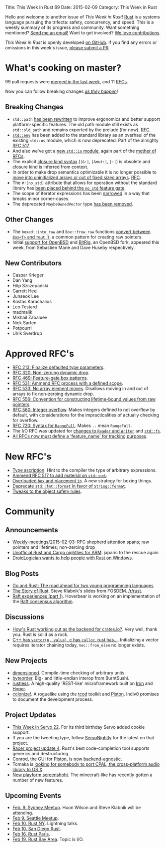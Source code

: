 Title: This Week in Rust 69
Date: 2015-02-09
Category: This Week in Rust

Hello and welcome to another issue of *This Week in Rust*!
[Rust](http://rust-lang.org) is a systems language pursuing the trifecta:
safety, concurrency, and speed. This is a weekly summary of its progress and
community. Want something mentioned? [Send me an
email!](mailto:corey@octayn.net?subject=This%20Week%20in%20Rust%20Suggestion)
Want to get involved? [We love
contributions](https://github.com/rust-lang/rust/wiki/Note-guide-for-new-contributors).

*This Week in Rust* is openly developed [on GitHub](https://github.com/cmr/this-week-in-rust).
If you find any errors or omissions in this week's issue, [please submit a PR](https://github.com/cmr/this-week-in-rust/pulls).

# What's cooking on master?

99 pull requests were [merged in the last week][merged], and 11 [RFCs][rfcs].

[merged]: https://github.com/rust-lang/rust/pulls?q=is%3Apr+is%3Amerged+merged%3A2015-02-02..2015-02-08
[rfcs]: https://github.com/rust-lang/rfcs/pulls?q=is%3Apr+is%3Amerged+merged%3A2015-02-02..2015-02-08

Now you can follow breaking changes *[as they happen][BitRust]*!

[BitRust]: http://bitrust.octarineparrot.com/

## Breaking Changes

* `std::path` [has been rewritten][path] to improve ergonomics and
  better support platform-specific features. The old path module still
  exists as `std::old_path` and remains exported by the prelude (for
  now). [RFC][path-rfc].
* [`std::env`][env] has been added to the standard library as an
  overhaul of the existing `std::os` module, which is now
  deprecated. Part of the almighty [RFC 517][env-rfc].
* And also we've got a [new `std::io` module][io], again part of
  the [mother of RFCs][io-rfc].
* The explicit [closure kind syntax][close] (`|&:|`, `|&mut:|`, `|:|`)
  is obsolete and closure kind is inferred from context.
* In order to make drop semantics optimizable it is no longer possible
  to [move into uninitialized arrays or out of fixed sized
  arrays][array]. [RFC][array-rfc].
* The `#![no_std]` attribute that allows for operation without the
  standard library has [been placed behind the `no_std` feature
  gate][no_std].
* The scope of iterator expressions has been [narrowed][scope] in a
  way that breaks minor corner-cases.
* The deprecated `MaybeOwnedVector` type [has been removed][maybe].

[path]: https://github.com/rust-lang/rust/pull/21759
[path-rfc]: https://github.com/rust-lang/rfcs/blob/master/text/0474-path-reform.md
[env]: https://github.com/rust-lang/rust/pull/21787
[env-rfc]: https://github.com/rust-lang/rfcs/blob/master/text/0517-io-os-reform.md#stdenv
[io]: https://github.com/rust-lang/rust/pull/21835
[io-rfc]: https://github.com/rust-lang/rfcs/blob/master/text/0517-io-os-reform.md
[close]: https://github.com/rust-lang/rust/pull/21843
[array]: https://github.com/rust-lang/rust/pull/21971
[array-rfc]: https://github.com/rust-lang/rfcs/blob/master/text/0533-no-array-elem-moves.md
[scope]: https://github.com/rust-lang/rust/pull/21984
[no_std]: https://github.com/rust-lang/rust/pull/21988
[maybe]: https://github.com/rust-lang/rust/pull/22009

## Other Changes

* The `boxed::into_raw` and `Box::frow_raw` functions [convert between
  `Box<T>` and `*mut T`][boxraw], a common pattern for creating raw
  pointers.
* Initial [support for OpenBSD][openbsd] and [BitRig][bitrig], an OpenBSD fork,
  appeared this week, from Sébastien Marie and Dave Huseby respectively.

[boxraw]: https://github.com/rust-lang/rust/pull/21318
[openbsd]: https://github.com/rust-lang/rust/pull/21754
[bitrig]: https://github.com/rust-lang/rust/pull/21959

## New Contributors

* Caspar Krieger
* Dan Yang
* Filip Szczepański
* Garrett Heel
* Junseok Lee
* Kostas Karachalios
* Leo Testard
* madmalik
* Mikhail Zabaluev
* Nick Sarten
* Potpourri
* Ulrik Sverdrup

# Approved RFC's

* [RFC 213: Finalize defaulted type parameters][rfc-213].
* [RFC 320: Non-zeroing dynamic drop][rfc-320].
* [RFC 469: Feature-gate box patterns][rfc-469].
* [RFC 531: Ammend RFC process with a defined scope][rfc-531].
* [RFC 533: No array element moves][rfc-533]. Disallows moving in and
  out of arrays to fix non-zeroing dynamic drop.
* [RFC 556: Convention for constructing lifetime-bound values from raw
  pointers][rfc-556].
* [RFC 560: Integer overflow][rfc-560]. Makes integers defined to not
  overflow by default, with considerations for the impracticalities of
  actually checking for overflow.
* [RFC 720: Syntax for `RangeFull`][rfc-720]. Makes `..` mean
  `RangeFull`.
* The I/O RFC was updated for [changes to `Reader` and `Writer`][io]
  and [`std::fs`][fs].
* [All RFCs now must define a 'feature_name' for tracking
  purposes][feat].

[rfc-213]: https://github.com/rust-lang/rfcs/blob/master/text/0213-defaulted-type-params.md
[rfc-320]: https://github.com/rust-lang/rfcs/blob/master/text/0320-nonzeroing-dynamic-drop.md
[rfc-469]: https://github.com/rust-lang/rfcs/blob/master/text/0469-feature-gate-box-patterns.md
[rfc-531]: https://github.com/rust-lang/rfcs/blob/master/text/0531-define-rfc-scope.md
[rfc-533]: https://github.com/rust-lang/rfcs/blob/master/text/0533-no-array-elem-moves.md
[rfc-556]: https://github.com/rust-lang/rfcs/blob/master/text/0556-raw-lifetime.md
[rfc-560]: https://github.com/rust-lang/rfcs/blob/master/text/0560-integer-overflow.md
[io]: https://github.com/rust-lang/rfcs/pull/576
[rfc-720]: https://github.com/rust-lang/rfcs/pull/702
[fs]: https://github.com/rust-lang/rfcs/pull/739
[feat]: https://github.com/rust-lang/rfcs/pull/815

# New RFC's

* [Type ascription][asc]. Hint to the compiler the type of arbitrary
  expressions.
* [Ammend RFC 517 to add material on `std::net`][net].
* [Overloaded `box` and placement `in`][in]. A new strategy for boxing
  things.
* [Deprecate `std::fmt::format` in favor of `String::format`][fmt].
* [Tweaks to the object safety rules][obj].

[asc]: https://github.com/rust-lang/rfcs/pull/803
[net]: https://github.com/rust-lang/rfcs/pull/807
[in]: https://github.com/rust-lang/rfcs/pull/809
[fmt]: https://github.com/rust-lang/rfcs/pull/810
[obj]: https://github.com/rust-lang/rfcs/pull/817

# Community

## Announcements

* [Weekly-meetings/2015-02-03][mtg]: RFC shepherd attention spans; raw
  pointers and lifetimes; non-zeroing drop
* [Unofficial Rust and Cargo nightlies for ARM][arm]. japaric to the
  rescue again.
* [DroidLogician wants to help people with Rust on
  Windows][droid].

[mtg]: https://github.com/rust-lang/meeting-minutes/blob/master/weekly-meetings/2015-02-03.md
[droid]: https://www.reddit.com/r/rust/comments/2ut9r7/need_something_tested_on_windows_or_cant_figure/
[arm]: https://www.reddit.com/r/rust/comments/2v3xin/unofficial_rust_and_cargo_nightlies_for_arm_again/

## Blog Posts

* [Go and Rust: The road ahead for two young programming languages][gorust]
* [The Story of Rust][story]. Steve Klabnik's slides from
  FOSDEM. [/r/rust][story-r-rust].
* [Raft experiences (part 1)][raft-rs]. Hoverbear is working on an
  implementation of the [Raft consensus algorithm][raft].

[gorust]: http://www.infoworld.com/article/2877924/application-development/go-rust-road-ahead-young-programming-languages.html
[story]: http://www.steveklabnik.com/fosdem2015/
[story-r-rust]: https://www.reddit.com/r/rust/comments/2uppko/the_story_of_rust/
[raft-rs]: http://www.hoverbear.org/2015/02/05/raft-update-1/
[raft]: https://duckduckgo.com/l/?kh=-1&uddg=https%3A%2F%2Fraftconsensus.github.io%2F

## Discussions

* [How's Rust working out as the backend for crates.io?][crates]. Very
  well, thank you. Rust is solid as a rock.
* [C++ has `vector(n, value)`, c has `calloc`, rust
  has...][calloc]. Initializing a vector requires iterator chaining
  today, `Vec::from_elem` no longer exists.

[crates]: https://www.reddit.com/r/rust/comments/2v1fe3/hows_rust_working_out_as_the_backend_for_cratesio/
[calloc]: http://users.rust-lang.org/t/c-has-vector-n-value-c-has-calloc-rust-has-uh/146

## New Projects

* [dimensioned]. Compile-time checking of arbitrary units.
* [byteorder]. Big- and little-endian interop from BurntSushi.
* [rustless]. A high-quality 'REST-like' microframework built on
  [Iron] and [Hyper].
* [colonize!][colonize]. A roguelike using the [tcod] toolkit and
  [Piston]. Indiv0 promises to document the development process.

[dimensioned]: https://www.reddit.com/r/rust/comments/2uuwsx/introducing_dimensioned_a_library_for_compiletime/
[byteorder]: https://github.com/BurntSushi/byteorder
[rustless]: https://github.com/rustless/rustless
[Iron]: http://ironframework.io/
[Hyper]: https://github.com/hyperium/hyper
[colonize]: https://www.reddit.com/r/rust_gamedev/comments/2ue5re/announcing_colonize/
[tcod]: https://github.com/tomassedovic/tcod-rs
[Piston]: https://github.com/PistonDevelopers/piston

## Project Updates

* [This Week in Servo 22][twis]. For its third birthday Servo added
  cookie support.
* If you are the tweeting type, follow [ServoNightly] for the latest
  on that project.
* [Racer project update 4][racer]. Rust's best code-completion tool
  supports generics and destructuring.
* Conrod, the GUI for [Piston], is [now backend-agnostic][conrod].
* Tomaka is [looking for somebody to port CPAL, the cross-platform
  audio library to OS X][cpal].
* [New playform screenshoht][playform]. The minecraft-like has
  recently gotten a number of new features.

[twis]: https://www.reddit.com/r/rust/comments/2ut3qo/this_week_in_servo_22/
[ServoNightly]: https://twitter.com/ServoNightly
[racer]: http://phildawes.net/blog/2015/02/02/racer4/
[conrod]: https://www.reddit.com/r/rust_gamedev/comments/2u6op6/conrod_the_immediate_mode_ui_for_piston_is_now/
[cpal]: https://www.reddit.com/r/rust_gamedev/comments/2t7xtf/help_cpal_crossplatform_audio_library_get_osx/
[Piston]: https://github.com/PistonDevelopers/piston
[playform]: https://www.reddit.com/r/rust_gamedev/comments/2uxijy/new_playform_screenshot/

## Upcoming Events

* [Feb. 9. Sydney Meetup][syd]. Huon Wilson and Steve Klabnik will be
  attending.
* [Feb 9. Seattle Meetup][seattle].
* [Feb 10. Rust NY][ny]. Lightning talks.
* [Feb 10. San Diego Rust][sd].
* [Feb 16. Rust Paris][paris].
* [Feb 19. Rust Bay Area][sf]. Topic is I/O.

[syd]: http://www.meetup.com/Rust-Sydney/events/220100853/
[seattle]: https://www.eventbrite.com/e/mozilla-rust-seattle-meetup-tickets-12222326307?aff=erelexporg
[ny]: http://www.meetup.com/RustNY/events/220177697/
[sd]: www.meetup.com/San-Diego-Rust/events/220153428/
[paris]: http://www.meetup.com/Rust-Paris
[sf]: http://www.meetup.com/Rust-Bay-Area/events/219697152/
